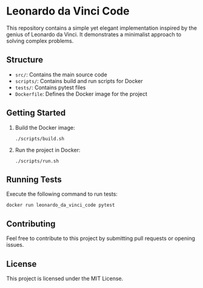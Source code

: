 
# Leonardo da Vinci Code

This repository contains a simple yet elegant implementation inspired by the genius of Leonardo da Vinci. It demonstrates a minimalist approach to solving complex problems.

## Structure
- `src/`: Contains the main source code
- `scripts/`: Contains build and run scripts for Docker
- `tests/`: Contains pytest files
- `Dockerfile`: Defines the Docker image for the project

## Getting Started
1. Build the Docker image:
   ```
   ./scripts/build.sh
   ```
2. Run the project in Docker:
   ```
   ./scripts/run.sh
   ```

## Running Tests
Execute the following command to run tests:
```
docker run leonardo_da_vinci_code pytest
```

## Contributing
Feel free to contribute to this project by submitting pull requests or opening issues.

## License
This project is licensed under the MIT License.

